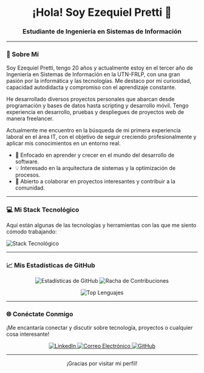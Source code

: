 <h1 align="center">¡Hola! Soy Ezequiel Pretti 👋</h1>
<h3 align="center">Estudiante de Ingeniería en Sistemas de Información</h3>

---

### 🚀 Sobre Mí

Soy Ezequiel Pretti, tengo 20 años y actualmente estoy en el tercer año de Ingeniería en Sistemas de Información en la UTN-FRLP, con una gran pasión por la informática y las tecnologías. Me destaco por mi curiosidad, capacidad autodidacta y compromiso con el aprendizaje constante.

He desarrollado diversos proyectos personales que abarcan desde programación y bases de datos hasta scripting y desarrollo móvil. Tengo experiencia en desarrollo, pruebas y despliegues de proyectos web de manera freelancer.

Actualmente me encuentro en la búsqueda de mi primera experiencia laboral en el área IT, con el objetivo de seguir creciendo profesionalmente y aplicar mis conocimientos en un entorno real.

- 🌱  Enfocado en aprender y crecer en el mundo del desarrollo de software.
- 💡  Interesado en la arquitectura de sistemas y la optimización de procesos.
- 🤝  Abierto a colaborar en proyectos interesantes y contribuir a la comunidad.

---

### 💻 Mi Stack Tecnológico

Aquí están algunas de las tecnologías y herramientas con las que me siento cómodo trabajando:

<p align="left">
  <img src="https://skillicons.dev/icons?i=c,kotlin,py,js,html,css,bash,cs,ts,dotnet,react,nodejs,sqlite,sqlserver,git,github,docker,vscode,visualstudio,figma,linux,windows,azure,androidstudio,apple,arch,bootstrap,cloudflare,fastapi,firebase,gtk,heroku,kali,mysql,neovim,npm,powershell,redhat,sublime,ubuntu,debian" alt="Stack Tecnológico" style="vertical-align: middle;" />
  <span style="font-family:sans-serif; font-size:12px; vertical-align: middle; margin-left: 10px;">
  </span>
</p>

---

### 📈 Mis Estadísticas de GitHub

<p align="center">
  <img src="https://github-readme-stats.vercel.app/api?username=ezzz37&show_icons=true&theme=dark" alt="Estadísticas de GitHub" />
  <img src="https://github-readme-streak-stats.herokuapp.com/?user=ezzz37&theme=dark" alt="Racha de Contribuciones" />
</p>
<p align="center">
  <img src="https://github-readme-stats.vercel.app/api/top-langs/?username=ezzz37&layout=compact&theme=dark" alt="Top Lenguajes" />
</p>

---

### 🌐 Conéctate Conmigo

¡Me encantaría conectar y discutir sobre tecnología, proyectos o cualquier cosa interesante!

<p align="center">
  <a href="https://www.linkedin.com/in/ezequiel-pretti-306a40295" target="_blank">
    <img src="https://skillicons.dev/icons?i=linkedin" alt="LinkedIn" />
  </a>
  <a href="mailto:ezequielpretti@hotmail.com">
    <img src="https://skillicons.dev/icons?i=gmail" alt="Correo Electrónico" />
  </a>
  <a href="https://github.com/ezzz37" target="_blank">
    <img src="https://skillicons.dev/icons?i=github" alt="GitHub" />
  </a>
  </p>

---

<p align="center">¡Gracias por visitar mi perfil!</p>
